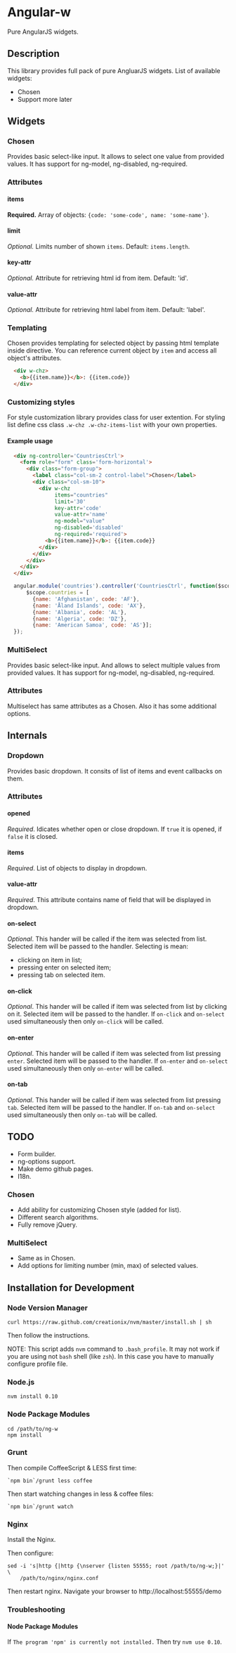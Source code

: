 Angular-w
====

Pure AngularJS widgets.

Description
----------

This library provides full pack of pure AngluarJS widgets.
List of available widgets:
  * Chosen
  * Support more later

Widgets
-------

### Chosen
Provides basic select-like input. It allows to select
one value from provided values. It has support for ng-model,
ng-disabled, ng-required.

### Attributes
#### items
**Required.**
Array of objects: `{code: 'some-code', name: 'some-name'}`.

#### limit
*Optional.*
Limits number of shown `items`. Default: `items.length`.

#### key-attr
*Optional.*
Attribute for retrieving html id from item. Default: 'id'.

#### value-attr
*Optional.*
Attribute for retrieving html label from item. Default: 'label'.

### Templating
Chosen provides templating for selected object by passing html
template inside directive.  You can reference current object by
`item` and access all object's attributes.
```html
  <div w-chz>
    <b>{{item.name}}</b>: {{item.code}}
  </div>
```

### Customizing styles
For style customization library provides class
for user extention. For styling list define css
class `.w-chz .w-chz-items-list` with your own properties.

#### Example usage
```html
  <div ng-controller='CountriesCtrl'>
    <form role="form" class='form-horizontal'> 
      <div class="form-group">
        <label class="col-sm-2 control-label">Chosen</label>
        <div class="col-sm-10">
          <div w-chz
               items="countries"
               limit='30'
               key-attr='code'
               value-attr='name'
               ng-model="value"
               ng-disabled='disabled'
               ng-required='required'>
            <b>{{item.name}}</b>: {{item.code}}
          </div>
        </div>
      </div>
    </div>
  </div>
```

```javascript
  angular.module('countries').controller('CountriesCtrl', function($scope) {
      $scope.countries = [
        {name: 'Afghanistan', code: 'AF'},
        {name: 'Åland Islands', code: 'AX'},
        {name: 'Albania', code: 'AL'},
        {name: 'Algeria', code: 'DZ'},
        {name: 'American Samoa', code: 'AS'}];
  });
```
### MultiSelect
Provides basic select-like input. And allows to select
multiple values from provided values. It has support for ng-model,
ng-disabled, ng-required.

### Attributes
Multiselect has same attributes as a Chosen. Also
it has some additional options.

Internals
---------
### Dropdown
Provides basic dropdown. It consits of list
of items and event callbacks on them.

### Attributes
#### opened
*Required*.
Idicates whether open or close dropdown.
If `true` it is opened, if `false` it is closed.

#### items
*Required*.
List of objects to display in dropdown.

#### value-attr
*Required*.
This attribute contains name of field that
will be displayed in dropdown.

#### on-select
*Optional*.
This hander will be called if the item
was selected from list. Selected item 
will be passed to the handler. Selecting is mean:
  * clicking on item in list;
  * pressing enter on selected item;
  * pressing tab on selected item.

#### on-click
*Optional*.
This hander will be called if item
was selected from list by clicking on it.
Selected item will be passed to the handler.
If `on-click` and `on-select` used simultaneously
then only `on-click` will be called.

#### on-enter
*Optional*.
This hander will be called if item
was selected from list pressing `enter`.
Selected item will be passed to the handler.
If `on-enter` and `on-select` used simultaneously
then only `on-enter` will be called.

#### on-tab
*Optional*.
This hander will be called if item
was selected from list pressing `tab`.
Selected item will be passed to the handler.
If `on-tab` and `on-select` used simultaneously
then only `on-tab` will be called.

TODO
----
  * Form builder.
  * ng-options support.
  * Make demo github pages.
  * I18n.

### Chosen
 * Add ability for customizing Chosen style (added for list).
 * Different search algorithms.
 * Fully remove jQuery.

### MultiSelect
 * Same as in Chosen.
 * Add options for limiting number (min, max)  of selected values.

Installation for Development
-----------

### Node Version Manager

    curl https://raw.github.com/creationix/nvm/master/install.sh | sh

Then follow the instructions.

NOTE: This script adds `nvm` command to `.bash_profile`. It may not work if you are using not `bash` shell
(like `zsh`). In this case you have to manually configure profile file.

### Node.js

    nvm install 0.10

### Node Package Modules

    cd /path/to/ng-w
    npm install

### Grunt

Then compile CoffeeScript & LESS first time:

    `npm bin`/grunt less coffee

Then start watching changes in less & coffee files:

    `npm bin`/grunt watch

### Nginx

Install the Nginx.

Then configure:

    sed -i 's|http {|http {\nserver {listen 55555; root /path/to/ng-w;}|' \
        /path/to/nginx/nginx.conf

Then restart nginx. Navigate your browser to http://localhost:55555/demo

### Troubleshooting

#### Node Package Modules

If `The program 'npm' is currently not installed.`
Then try `nvm use 0.10`.
